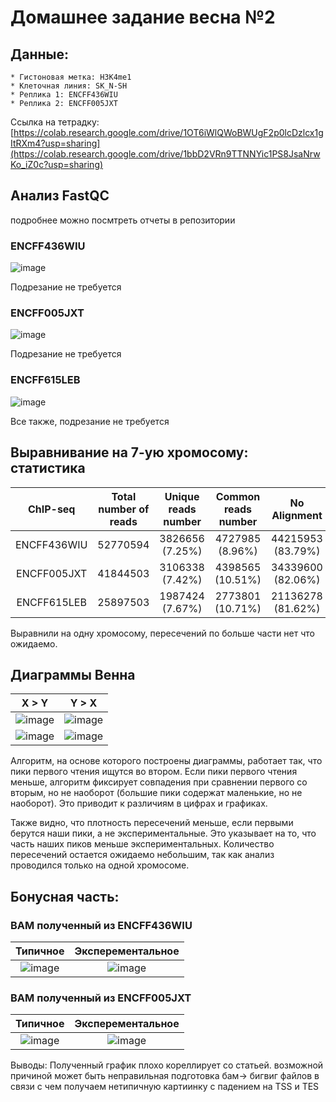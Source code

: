# Домашнее задание весна №2

## Данные:
    * Гистоновая метка: H3K4me1
    * Клеточная линия: SK_N-SH
    * Реплика 1: ENCFF436WIU
    * Реплика 2: ENCFF005JXT

Ссылка на тетрадку: [https://colab.research.google.com/drive/1OT6iWlQWoBWUgF2p0lcDzlcx1gItRXm4?usp=sharing](https://colab.research.google.com/drive/1bbD2VRn9TTNNYic1PS8JsaNrwKo_iZ0c?usp=sharing)

## Анализ FastQC
подробнее можно посмтреть отчеты в репозитории
### ENCFF436WIU
![image](https://github.com/user-attachments/assets/fcbe3146-16c0-48ed-9096-ff844fff3133)


Подрезание не требуется

### ENCFF005JXT
![image](https://github.com/user-attachments/assets/e32c731e-4a04-4911-a71f-60a1af8ef77c)

Подрезание не требуется

### ENCFF615LEB
![image](https://github.com/user-attachments/assets/fa27e8de-fdeb-4f29-94c6-bcbfa9c91c9d)

Все также, подрезание не требуется
## Выравнивание на 7-ую хромосому: статистика

ChIP-seq	| Total number of reads |	Unique reads number |	Common reads number |	No Alignment
:-------------------------:|:-------------------------:|:-------------------------:|:-------------------------:|:-------------------------:
ENCFF436WIU	| 52770594 |	3826656 (7.25%)	 | 4727985 (8.96%) |	44215953 (83.79%)
ENCFF005JXT	| 41844503 |	3106338 (7.42%) |	4398565 (10.51%) |	34339600 (82.06%)
ENCFF615LEB	| 25897503 |	1987424 (7.67%) |	2773801 (10.71%) |	21136278 (81.62%)

Выравнили на одну хромосому, пересечений по больше части нет что ожидаемо. 

## Диаграммы Венна
X > Y             |  Y > X
:-------------------------:|:-------------------------:
![image](https://github.com/user-attachments/assets/fc71fa30-08d6-4a88-9f4d-4d11bf4fdb92) | ![image](https://github.com/user-attachments/assets/f00ca87f-53ba-46a6-b043-8ce728aad003)
![image](https://github.com/user-attachments/assets/6a62a62b-060e-460f-b848-5185d6f5558d) | ![image](https://github.com/user-attachments/assets/fd79b405-1237-4d72-b443-71acb76f623c)

Алгоритм, на основе которого построены диаграммы, работает так, что пики первого чтения ищутся во втором. Если пики первого чтения меньше, алгоритм фиксирует совпадения при сравнении первого со вторым, но не наоборот (большие пики содержат маленькие, но не наоборот). Это приводит к различиям в цифрах и графиках. 

Также видно, что плотность пересечений меньше, если первыми берутся наши пики, а не экспериментальные. Это указывает на то, что часть наших пиков меньше экспериментальных. Количество пересечений остается ожидаемо небольшим, так как анализ проводился только на одной хромосоме.

## Бонусная часть:
### BAM полученный из ENCFF436WIU

Типичное             |  Эксперементальное
:-------------------------:|:-------------------------:
![image](https://github.com/user-attachments/assets/dcdcc540-e591-49cf-859f-5c522c2772cf) | ![image](https://github.com/user-attachments/assets/41ba2b3a-4778-4d50-9fc7-1edaa1e14cbf)


### BAM полученный из ENCFF005JXT

Типичное             |  Эксперементальное
:-------------------------:|:-------------------------:
![image](https://github.com/user-attachments/assets/dcdcc540-e591-49cf-859f-5c522c2772cf) | ![image](https://github.com/user-attachments/assets/3f6fa80a-7365-4120-8de0-37aba7812dde)


Выводы: Полученный график плохо кореллирует со статьей. возможной причиной может быть неправильная подготовка бам-> бигвиг  файлов в связи с чем получаем нетипичную картиинку с падением на TSS и TES
